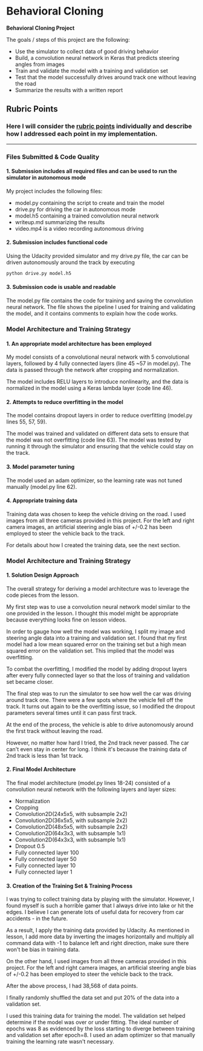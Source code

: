 # **Behavioral Cloning**

**Behavioral Cloning Project**

The goals / steps of this project are the following:
* Use the simulator to collect data of good driving behavior
* Build, a convolution neural network in Keras that predicts steering angles from images
* Train and validate the model with a training and validation set
* Test that the model successfully drives around track one without leaving the road
* Summarize the results with a written report


[//]: # (Image References)

[image1]: ./examples/placeholder.png "Model Visualization"
[image2]: ./examples/placeholder.png "Grayscaling"
[image3]: ./examples/placeholder_small.png "Recovery Image"
[image4]: ./examples/placeholder_small.png "Recovery Image"
[image5]: ./examples/placeholder_small.png "Recovery Image"
[image6]: ./examples/placeholder_small.png "Normal Image"
[image7]: ./examples/placeholder_small.png "Flipped Image"

## Rubric Points
### Here I will consider the [rubric points](https://review.udacity.com/#!/rubrics/432/view) individually and describe how I addressed each point in my implementation.  

---
### Files Submitted & Code Quality

#### 1. Submission includes all required files and can be used to run the simulator in autonomous mode

My project includes the following files:
* model.py containing the script to create and train the model
* drive.py for driving the car in autonomous mode
* model.h5 containing a trained convolution neural network
* writeup.md summarizing the results
* video.mp4 is a video recording autonomous driving

#### 2. Submission includes functional code
Using the Udacity provided simulator and my drive.py file, the car can be driven autonomously around the track by executing
```sh
python drive.py model.h5
```

#### 3. Submission code is usable and readable

The model.py file contains the code for training and saving the convolution neural network. The file shows the pipeline I used for training and validating the model, and it contains comments to explain how the code works.

### Model Architecture and Training Strategy

#### 1. An appropriate model architecture has been employed

My model consists of a convolutional neural network with 5 convolutional layers, followed by 4 fully connected layers (line 45 ~57 in model.py). The data is passed through the network after cropping and normalization.

The model includes RELU layers to introduce nonlinearity, and the data is normalized in the model using a Keras lambda layer (code line 46).

#### 2. Attempts to reduce overfitting in the model

The model contains dropout layers in order to reduce overfitting (model.py lines 55, 57, 59).

The model was trained and validated on different data sets to ensure that the model was not overfitting (code line 63). The model was tested by running it through the simulator and ensuring that the vehicle could stay on the track.

#### 3. Model parameter tuning

The model used an adam optimizer, so the learning rate was not tuned manually (model.py line 62).

#### 4. Appropriate training data

Training data was chosen to keep the vehicle driving on the road. I used images from all three cameras provided in this project. For the left and right camera images, an artificial steering angle bias of +/-0.2 has been employed to steer the vehicle back to the track.

For details about how I created the training data, see the next section.

### Model Architecture and Training Strategy

#### 1. Solution Design Approach

The overall strategy for deriving a model architecture was to leverage the code pieces from the lesson.

My first step was to use a convolution neural network model similar to the one provided in the lesson. I thought this model might be appropriate because everything looks fine on lesson videos.

In order to gauge how well the model was working, I split my image and steering angle data into a training and validation set. I found that my first model had a low mean squared error on the training set but a high mean squared error on the validation set. This implied that the model was overfitting.

To combat the overfitting, I modified the model by adding dropout layers after every fully connected layer so that the loss of training and validation set became closer.

The final step was to run the simulator to see how well the car was driving around track one. There were a few spots where the vehicle fell off the track. It turns out again to be the overfitting issue, so I modified the dropout parameters several times until it can pass first track.

At the end of the process, the vehicle is able to drive autonomously around the first track without leaving the road.

However, no matter how hard I tried, the 2nd track never passed. The car can't even stay in center for long. I think it's because the training data of 2nd track is less than 1st track.

#### 2. Final Model Architecture

The final model architecture (model.py lines 18-24) consisted of a convolution neural network with the following layers and layer sizes:
* Normalization
* Cropping
* Convolution2D(24x5x5, with subsample 2x2)
* Convolution2D(36x5x5, with subsample 2x2)
* Convolution2D(48x5x5, with subsample 2x2)
* Convolution2D(64x3x3, with subsample 1x1)
* Convolution2D(64x3x3, with subsample 1x1)
* Dropout 0.5
* Fully connected layer 100
* Fully connected layer 50
* Fully connected layer 10
* Fully connected layer 1

#### 3. Creation of the Training Set & Training Process

I was trying to collect training data by playing with the simulator. However, I found myself is such a horrible gamer that I always drive into lake or hit the edges. I believe I can generate lots of useful data for recovery from car accidents - in the future.

As a result, I apply the training data provided by Udacity. As mentioned in lesson, I add more data by inverting the images horizontally and multiply all command data with -1 to balance left and right direction, make sure there won't be bias in training data.

On the other hand, I used images from all three cameras provided in this project. For the left and right camera images, an artificial steering angle bias of +/-0.2 has been employed to steer the vehicle back to the track.

After the above process, I had 38,568 of data points.

I finally randomly shuffled the data set and put 20% of the data into a validation set.

I used this training data for training the model. The validation set helped determine if the model was over or under fitting. The ideal number of epochs was 8 as evidenced by the loss starting to diverge between training and validation set after epoch=8. I used an adam optimizer so that manually training the learning rate wasn't necessary.
